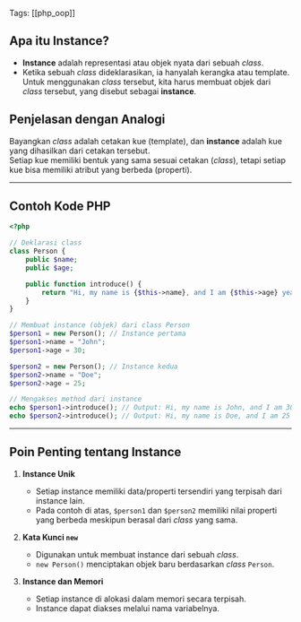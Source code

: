Tags: [[php_oop]]

## Apa itu Instance?

- **Instance** adalah representasi atau objek nyata dari sebuah _class_.
- Ketika sebuah _class_ dideklarasikan, ia hanyalah kerangka atau template. Untuk menggunakan _class_ tersebut, kita harus membuat objek dari _class_ tersebut, yang disebut sebagai **instance**.

## Penjelasan dengan Analogi

Bayangkan _class_ adalah cetakan kue (template), dan **instance** adalah kue yang dihasilkan dari cetakan tersebut.  
Setiap kue memiliki bentuk yang sama sesuai cetakan (_class_), tetapi setiap kue bisa memiliki atribut yang berbeda (properti).

---

## Contoh Kode PHP

```PHP
<?php

// Deklarasi class
class Person {
    public $name;
    public $age;

    public function introduce() {
        return "Hi, my name is {$this->name}, and I am {$this->age} years old.";
    }
}

// Membuat instance (objek) dari class Person
$person1 = new Person(); // Instance pertama
$person1->name = "John";
$person1->age = 30;

$person2 = new Person(); // Instance kedua
$person2->name = "Doe";
$person2->age = 25;

// Mengakses method dari instance
echo $person1->introduce(); // Output: Hi, my name is John, and I am 30 years old.
echo $person2->introduce(); // Output: Hi, my name is Doe, and I am 25 years old.
```

---

## Poin Penting tentang Instance

1. **Instance Unik**
    
    - Setiap instance memiliki data/properti tersendiri yang terpisah dari instance lain.
    - Pada contoh di atas, `$person1` dan `$person2` memiliki nilai properti yang berbeda meskipun berasal dari _class_ yang sama.
2. **Kata Kunci `new`**
    
    - Digunakan untuk membuat instance dari sebuah _class_.
    - `new Person()` menciptakan objek baru berdasarkan _class_ `Person`.
3. **Instance dan Memori**
    
    - Setiap instance di alokasi dalam memori secara terpisah.
    - Instance dapat diakses melalui nama variabelnya.
